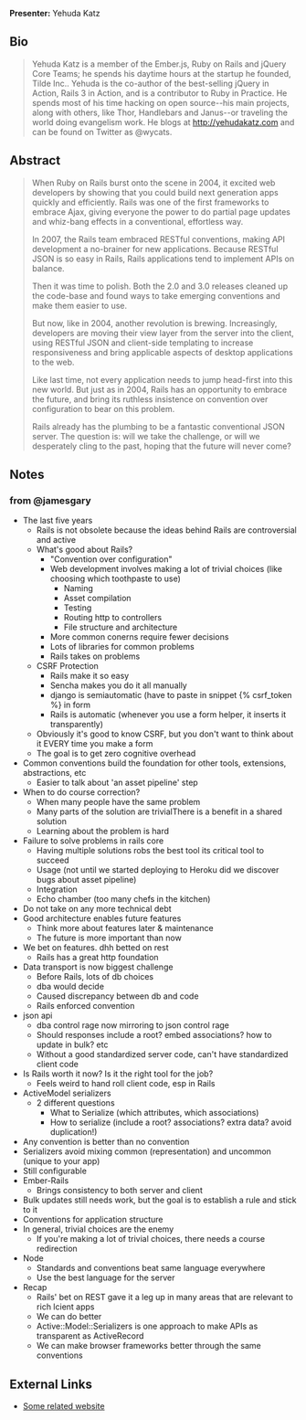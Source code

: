 **Presenter:** Yehuda Katz

## Bio

> Yehuda Katz is a member of the Ember.js, Ruby on Rails and jQuery Core Teams; he spends his daytime hours at the startup he founded, Tilde Inc.. Yehuda is the co-author of the best-selling jQuery in Action, Rails 3 in Action, and is a contributor to Ruby in Practice. He spends most of his time hacking on open source--his main projects, along with others, like Thor, Handlebars and Janus--or traveling the world doing evangelism work. He blogs at http://yehudakatz.com and can be found on Twitter as @wycats.

## Abstract

> When Ruby on Rails burst onto the scene in 2004, it excited web developers by showing that you could build next generation apps quickly and efficiently. Rails was one of the first frameworks to embrace Ajax, giving everyone the power to do partial page updates and whiz-bang effects in a conventional, effortless way.
>
> In 2007, the Rails team embraced RESTful conventions, making API development a no-brainer for new applications. Because RESTful JSON is so easy in Rails, Rails applications tend to implement APIs on balance.
>
> Then it was time to polish. Both the 2.0 and 3.0 releases cleaned up the code-base and found ways to take emerging conventions and make them easier to use.
>
> But now, like in 2004, another revolution is brewing. Increasingly, developers are moving their view layer from the server into the client, using RESTful JSON and client-side templating to increase responsiveness and bring applicable aspects of desktop applications to the web.
>
> Like last time, not every application needs to jump head-first into this new world. But just as in 2004, Rails has an opportunity to embrace the future, and bring its ruthless insistence on convention over configuration to bear on this problem.
>
> Rails already has the plumbing to be a fantastic conventional JSON server. The question is: will we take the challenge, or will we desperately cling to the past, hoping that the future will never come?

## Notes

### from @jamesgary

* The last five years
  * Rails is not obsolete because the ideas behind Rails are controversial and active
  * What's good about Rails?
    * "Convention over configuration"
    * Web development involves making a lot of trivial choices (like choosing which toothpaste to use)
      * Naming
      * Asset compilation
      * Testing
      * Routing http to controllers
      * File structure and architecture
    * More common conerns require fewer decisions
    * Lots of libraries for common problems
    * Rails takes on problems
  * CSRF Protection
    * Rails make it so easy
    * Sencha makes you do it all manually
    * django is semiautomatic (have to paste in snippet {% csrf_token %} in form
    * Rails is automatic (whenever you use a form helper, it inserts it transparently)
  * Obviously it's good to know CSRF, but you don't want to think about it EVERY time you make a form
  * The goal is to get zero cognitive overhead
* Common conventions build the foundation for other tools, extensions, abstractions, etc
  * Easier to talk about 'an asset pipeline' step
* When to do course correction?
  * When many people have the same problem
  * Many parts of the solution are trivialThere is a benefit in a shared solution
  * Learning about the problem is hard
* Failure to solve problems in rails core
  * Having multiple solutions robs the best tool its critical tool to succeed
  * Usage (not until we started deploying to Heroku did we discover bugs about asset pipeline)
  * Integration
  * Echo chamber (too many chefs in the kitchen)
* Do not take on any more technical debt
* Good architecture enables future features
  * Think more about features later & maintenance
  * The future is more important than now
* We bet on features. dhh betted on rest
  * Rails has a great http foundation
* Data transport is now biggest challenge
  * Before Rails, lots of db choices
  * dba would decide
  * Caused discrepancy between db and code
  * Rails enforced convention
* json api
  * dba control rage now mirroring to json control rage
  * Should responses include a root? embed associations? how to update in bulk? etc
  * Without a good standardized server code, can't have standardized client code
* Is Rails worth it now? Is it the right tool for the job?
  * Feels weird to hand roll client code, esp in Rails
* ActiveModel serializers
  * 2 different questions
    * What to Serialize (which attributes, which associations)
    * How to serialize (include a root? associations? extra data? avoid duplication!)
* Any convention is better than no convention
* Serializers avoid mixing common (representation) and uncommon (unique to your app)
* Still configurable
* Ember-Rails
  * Brings consistency to both server and client
* Bulk updates still needs work, but the goal is to establish a rule and stick to it
* Conventions for application structure
* In general, trivial choices are the enemy
  * If you're making a lot of trivial choices, there needs a course redirection
* Node
  * Standards and conventions beat same language everywhere
  * Use the best language for the server
* Recap
  * Rails' bet on REST gave it a leg up in many areas that are relevant to rich lcient apps
  * We can do better
  * Active::Model::Serializers is one approach to make APIs as transparent as ActiveRecord
  * We can make browser frameworks better through the same conventions

## External Links

* [Some related website](http://www.example.com/)
